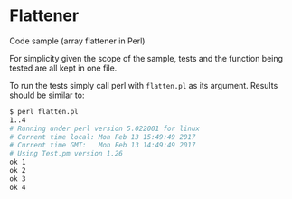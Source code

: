 # Flattener
Code sample (array flattener in Perl)

For simplicity given the scope of the sample, tests and the function being tested are all kept in one file.

To run the tests simply call perl with `flatten.pl` as its argument.  Results should be similar to:

```sh
$ perl flatten.pl 
1..4
# Running under perl version 5.022001 for linux
# Current time local: Mon Feb 13 15:49:49 2017
# Current time GMT:   Mon Feb 13 14:49:49 2017
# Using Test.pm version 1.26
ok 1
ok 2
ok 3
ok 4
```
